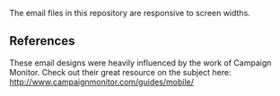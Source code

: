 The email files in this repository are responsive to screen widths.

References
----------

These email designs were heavily influenced by the work of Campaign Monitor. Check out their great resource on the subject here: http://www.campaignmonitor.com/guides/mobile/